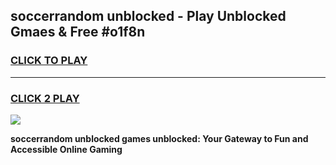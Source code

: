 
## soccerrandom unblocked - Play Unblocked Gmaes & Free #o1f8n
<h3>
<a href="https://news.freeplayer.one?title=soccerrandom_unblocked&ref=03M">CLICK TO PLAY</a></h3>
<hr>

<h3>
<a href="https://news.freeplayer.one?title=soccerrandom_unblocked&ref=03M">CLICK 2 PLAY</a>
  
</h3>

<a href="https://news.freeplayer.one?title=soccerrandom_unblocked&ref=03M"><img src="https://clearcache.store/games.png"></a>


**soccerrandom unblocked games unblocked: Your Gateway to Fun and Accessible Online Gaming**
